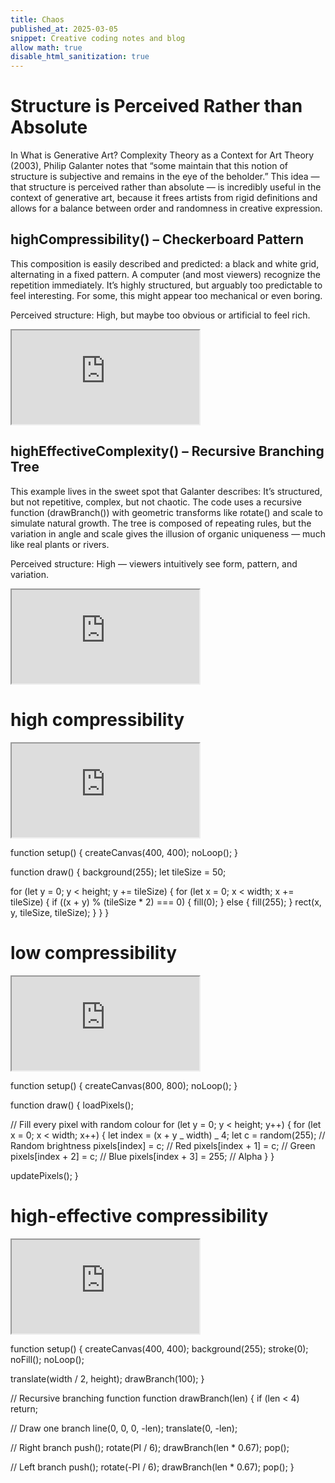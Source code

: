 ```yaml
---
title: Chaos
published_at: 2025-03-05
snippet: Creative coding notes and blog
allow math: true
disable_html_sanitization: true
---
```


# Structure is Perceived Rather than Absolute

In What is Generative Art? Complexity Theory as a Context for Art Theory (2003), Philip Galanter notes that “some maintain that this notion of structure is subjective and remains in the eye of the beholder.” This idea — that structure is perceived rather than absolute — is incredibly useful in the context of generative art, because it frees artists from rigid definitions and allows for a balance between order and randomness in creative expression.

</script>

## highCompressibility() – Checkerboard Pattern

This composition is easily described and predicted: a black and white grid, alternating in a fixed pattern. A computer (and most viewers) recognize the repetition immediately. It’s highly structured, but arguably too predictable to feel interesting. For some, this might appear too mechanical or even boring.

Perceived structure: High, but maybe too obvious or artificial to feel rich.

<iframe id="highCompressibility()" src="https://editor.p5js.org/vubblechi/full/vv6g_-Qrv"></iframe>

<script type="module">

    const iframe  = document.getElementById (`highCompressibility()`)
    iframe.width  = iframe.parentNode.scrollWidth
    iframe.height = iframe.width * 9 / 16 + 42

##  lowCompressibility() – Random Noise
This is the opposite: pure randomness. Each pixel is a different brightness. While it's technically complex, it lacks perceivable structure — the human eye struggles to find meaning or pattern. It could represent entropy, chaos, or static.

Perceived structure: Very low — even though it's mathematically complex, people may see “nothing"

<iframe id="lowCompressibility()" src="https://editor.p5js.org/vubblechi/full/nbH0bxlMB"></iframe>

<script type="module">

    const iframe  = document.getElementById (`lowCompressibility()`)
    iframe.width  = iframe.parentNode.scrollWidth
    iframe.height = iframe.width * 9 / 16 + 42

</script>

## highEffectiveComplexity() – Recursive Branching Tree

This example lives in the sweet spot that Galanter describes:
It’s structured, but not repetitive, complex, but not chaotic. The code uses a recursive function (drawBranch()) with geometric transforms like rotate() and scale to simulate natural growth. The tree is composed of repeating rules, but the variation in angle and scale gives the illusion of organic uniqueness — much like real plants or rivers.

Perceived structure: High — viewers intuitively see form, pattern, and variation.

<iframe id="highEffectiveComplexity()" src="https://editor.p5js.org/vubblechi/full/kwNsIeO2K"></iframe>

<script type="module">

    const iframe  = document.getElementById (`highEffectiveComplexity()`)
    iframe.width  = iframe.parentNode.scrollWidth
    iframe.height = iframe.width * 9 / 16 + 42

</script>

# high compressibility

<iframe id="highCompressibility()" src="https://editor.p5js.org/vubblechi/full/vv6g_-Qrv"></iframe>

<script type="module">

    const iframe  = document.getElementById (`highCompressibility()`)
    iframe.width  = iframe.parentNode.scrollWidth
    iframe.height = iframe.width * 9 / 16 + 42

</script>

function setup() {
createCanvas(400, 400);
noLoop();
}

function draw() {
background(255);
let tileSize = 50;

for (let y = 0; y < height; y += tileSize) {
for (let x = 0; x < width; x += tileSize) {
if ((x + y) % (tileSize \* 2) === 0) {
fill(0);
} else {
fill(255);
}
rect(x, y, tileSize, tileSize);
}
}
}

# low compressibility

<iframe id="lowCompressibility()" src="https://editor.p5js.org/vubblechi/full/nbH0bxlMB"></iframe>

<script type="module">

    const iframe  = document.getElementById (`lowCompressibility()`)
    iframe.width  = iframe.parentNode.scrollWidth
    iframe.height = iframe.width * 9 / 16 + 42

</script>

function setup() {
createCanvas(800, 800);
noLoop();
}

function draw() {
loadPixels();

// Fill every pixel with random colour
for (let y = 0; y < height; y++) {
for (let x = 0; x < width; x++) {
let index = (x + y _ width) _ 4;
let c = random(255); // Random brightness
pixels[index] = c; // Red
pixels[index + 1] = c; // Green
pixels[index + 2] = c; // Blue
pixels[index + 3] = 255; // Alpha
}
}

updatePixels();
}

# high-effective compressibility

<iframe id="highEffectiveComplexity()" src="https://editor.p5js.org/vubblechi/full/kwNsIeO2K"></iframe>

<script type="module">

    const iframe  = document.getElementById (`highEffectiveComplexity()`)
    iframe.width  = iframe.parentNode.scrollWidth
    iframe.height = iframe.width * 9 / 16 + 42

</script>

function setup() {
createCanvas(400, 400);
background(255);
stroke(0);
noFill();
noLoop();

translate(width / 2, height);
drawBranch(100);
}

// Recursive branching function
function drawBranch(len) {
if (len < 4) return;

// Draw one branch
line(0, 0, 0, -len);
translate(0, -len);

// Right branch
push();
rotate(PI / 6);
drawBranch(len \* 0.67);
pop();

// Left branch
push();
rotate(-PI / 6);
drawBranch(len \* 0.67);
pop();
}
